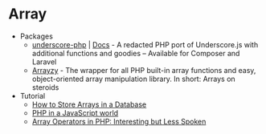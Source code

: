 # Array
* Packages
    - [underscore-php](https://goo.gl/IdPMfg) | [Docs](http://goo.gl/Ioes34) - A redacted PHP port of Underscore.js with additional functions and goodies – Available for Composer and Laravel
    - [Arrayzy](https://goo.gl/SJFYFu) - The wrapper for all PHP built-in array functions and easy, object-oriented array manipulation library. In short: Arrays on steroids
* Tutorial
    - [How to Store Arrays in a Database](http://goo.gl/gwSwte)
    - [PHP in a JavaScript world](http://goo.gl/FW655B)
    - [Array Operators in PHP: Interesting but Less Spoken](http://goo.gl/uYEdjJ)
